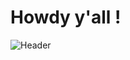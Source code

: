 # Howdy y'all !
![Header]([./[your-header-image-name.png](https://files.catbox.moe/6crhb1.png)](https://files.catbox.moe/6crhb1.png))
